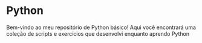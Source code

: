 # Python
Bem-vindo ao meu repositório de Python básico! Aqui você encontrará uma coleção de scripts e exercícios que desenvolvi enquanto aprendo Python
